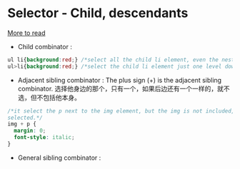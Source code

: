 # Selector - Child, descendants
[More to read](https://css-tricks.com/child-and-sibling-selectors/)

- Child combinator :
```css
ul li{background:red;} /*select all the child li element, even the nested one*/
ul>li{background:red;} /*select the child li element just one level down. Not the nested one.*/
```
- Adjacent sibling combinator :
The plus sign (+) is the adjacent sibling combinator. 选择他身边的那个，只有一个，如果后边还有一个一样的，就不选，但不包括他本身。
```css
/*it select the p next to the img element, but the img is not included, if there is another p after the p element, the second p is not
selected.*/
img + p {
  margin: 0;
  font-style: italic;
}
```
- General sibling combinator : 
